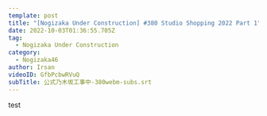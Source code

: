```yaml
---
template: post
title: "[Nogizaka Under Construction] #380 Studio Shopping 2022 Part 1"
date: 2022-10-03T01:36:55.705Z
tag:
  - Nogizaka Under Construction
category:
  - Nogizaka46
author: Irsan
videoID: GfbPcbwRVuQ
subTitle: 公式乃木坂工事中-380webm-subs.srt
---
```

test